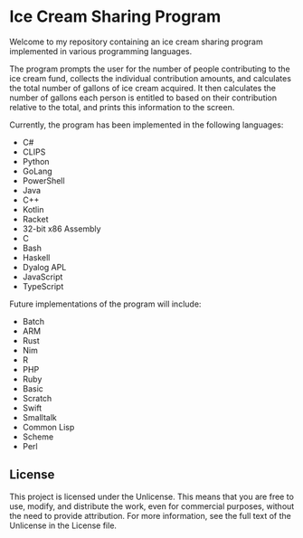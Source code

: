 # Ice Cream Sharing Program

Welcome to my repository containing an ice cream sharing program implemented in various programming languages. 

The program prompts the user for the number of people contributing to the ice cream fund, collects the individual contribution amounts, and calculates the total number of gallons of ice cream acquired. It then calculates the number of gallons each person is entitled to based on their contribution relative to the total, and prints this information to the screen. 

Currently, the program has been implemented in the following languages:
- C#
- CLIPS
- Python
- GoLang
- PowerShell
- Java
- C++
- Kotlin
- Racket
- 32-bit x86 Assembly
- C
- Bash
- Haskell
- Dyalog APL
- JavaScript
- TypeScript

Future implementations of the program will include:
- Batch
- ARM
- Rust
- Nim
- R
- PHP
- Ruby
- Basic
- Scratch
- Swift
- Smalltalk
- Common Lisp
- Scheme
- Perl

## License

This project is licensed under the Unlicense. This means that you are free to use, modify, and distribute the work, even for commercial purposes, without the need to provide attribution. For more information, see the full text of the Unlicense in the License file.
